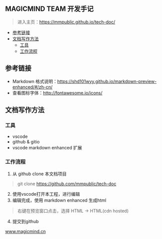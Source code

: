 <i class="fa fa-file-text fa-2x"></i> MAGICMIND TEAM 开发手记
----
> 进入主页：https://mmpublic.github.io/tech-doc/
<!-- @import "[TOC]" {cmd="toc" depthFrom=1 depthTo=6 orderedList=false} -->
<!-- code_chunk_output -->

* [参考链接](#参考链接)
* [文档写作方法](#文档写作方法)
	* [工具](#工具)
	* [工作流程](#工作流程)

<!-- /code_chunk_output -->
## 参考链接
* Markdown 格式说明：https://shd101wyy.github.io/markdown-preview-enhanced/#/zh-cn/
* 查看图标字体：http://fontawesome.io/icons/

## 文档写作方法
### 工具
* vscode 
* github & gitio
* vscode markdown enhanced 扩展
### 工作流程
1. 从 github clone 本文档项目
> git clone https://github.com/mmpublic/tech-doc
2. 使用vscode打开本工程，进行编辑
3. 编辑完成，使用 markdown enhanced 生成html
> 右键在预览窗口点击，选择 HTML -> HTML(cdn hosted)
4. 提交到github


www.magicmind.cn
